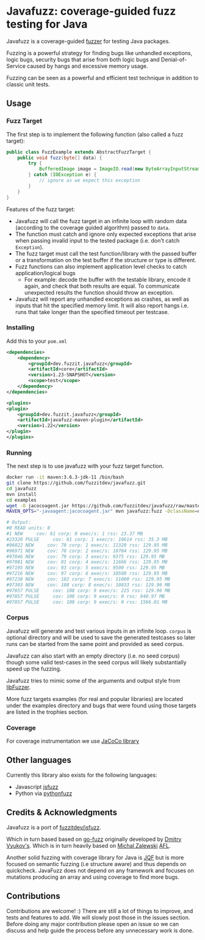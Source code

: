 # Javafuzz: coverage-guided fuzz testing for Java

Javafuzz is a coverage-guided [fuzzer](https://developer.mozilla.org/en-US/docs/Glossary/Fuzzing) 
for testing Java packages.

Fuzzing is a powerful strategy for finding bugs like unhandled exceptions, logic bugs,
security bugs that arise from both logic bugs and Denial-of-Service caused by hangs and excessive memory usage.

Fuzzing can be seen as a powerful and efficient test technique in addition to classic unit tests.


## Usage

### Fuzz Target

The first step is to implement the following function (also called a fuzz target):

```java
public class FuzzExample extends AbstractFuzzTarget {
    public void fuzz(byte[] data) {
        try {
            BufferedImage image = ImageIO.read(new ByteArrayInputStream(data));
        } catch (IOException e) {
            // ignore as we expect this exception
        }
    }
}
```

Features of the fuzz target:

* Javafuzz will call the fuzz target in an infinite loop with random data (according to the coverage guided algorithm) passed to `data`.
* The function must catch and ignore only expected exceptions that arise when passing invalid input to the tested package (i.e. don't catch `Exception`).
* The fuzz target must call the test function/library with the passed buffer or a transformation on the test buffer 
if the structure or type is different.
* Fuzz functions can also implement application level checks to catch application/logical bugs
  * For example: decode the buffer with the testable library, encode it again, and check that both results are equal.
  To communicate unexpected results the function should throw an exception.
* Javafuzz will report any unhandled exceptions as crashes, as well as inputs that hit the specified memory limit. It will also report hangs i.e. runs that take longer than the specified timeout per testcase.

### Installing

Add this to your `pom.xml`

```xml
<dependencies>
	<dependency>
		<groupId>dev.fuzzit.javafuzz</groupId>
		<artifactId>core</artifactId>
		<version>1.23-SNAPSHOT</version>
		<scope>test</scope>
	</dependency>
</dependencies>

<plugins>
<plugin>
	<groupId>dev.fuzzit.javafuzz</groupId>
	<artifactId>javafuzz-maven-plugin</artifactId>
	<version>1.22</version>
</plugin>
</plugins>
```

### Running

The next step is to use javafuzz with your fuzz target function.

```bash
docker run -it maven:3.6.3-jdk-11 /bin/bash
git clone https://github.com/fuzzitdev/javafuzz.git
cd javafuzz
mvn install
cd examples
wget -O jacocoagent.jar https://github.com/fuzzitdev/javafuzz/raw/master/javafuzz-maven-plugin/src/main/resources/jacocoagent-exp.jar
MAVEN_OPTS="-javaagent:jacocoagent.jar" mvn javafuzz:fuzz -DclassName=dev.fuzzit.javafuzz.examples.FuzzYaml
```

```bash
# Output:
#0 READ units: 0
#1 NEW     cov: 61 corp: 0 exec/s: 1 rss: 23.37 MB
#23320 PULSE     cov: 61 corp: 1 exec/s: 10614 rss: 35.3 MB
#96022 NEW     cov: 70 corp: 1 exec/s: 11320 rss: 129.95 MB
#96971 NEW     cov: 78 corp: 2 exec/s: 10784 rss: 129.95 MB
#97046 NEW     cov: 79 corp: 3 exec/s: 9375 rss: 129.95 MB
#97081 NEW     cov: 81 corp: 4 exec/s: 11666 rss: 129.95 MB
#97195 NEW     cov: 93 corp: 5 exec/s: 9500 rss: 129.95 MB
#97216 NEW     cov: 97 corp: 6 exec/s: 10500 rss: 129.95 MB
#97238 NEW     cov: 102 corp: 7 exec/s: 11000 rss: 129.95 MB
#97303 NEW     cov: 108 corp: 8 exec/s: 10833 rss: 129.96 MB
#97857 PULSE     cov: 108 corp: 9 exec/s: 225 rss: 129.96 MB
#97857 PULSE     cov: 108 corp: 9 exec/s: 0 rss: 940.97 MB
#97857 PULSE     cov: 108 corp: 9 exec/s: 0 rss: 1566.01 MB
```

### Corpus

Javafuzz will generate and test various inputs in an infinite loop.
`corpus` is optional directory and will be used to save the generated testcases so
later runs can be started from the same point and provided as seed corpus.

Javafuzz can also start with an empty directory (i.e. no seed corpus) though some
valid test-cases in the seed corpus will likely substantially speed up the fuzzing.  

Javafuzz tries to mimic some of the arguments and output style from [libFuzzer](https://llvm.org/docs/LibFuzzer.html).

More fuzz targets examples (for real and popular libraries) are located under the examples directory and
bugs that were found using those targets are listed in the trophies section.

### Coverage

For coverage instrumentation we use [JaCoCo library](https://github.com/jacoco/jacoco)


## Other languages

Currently this library also exists for the following languages:
* Javascript [jsfuzz](https://github.com/fuzzitdev/jsfuzz)
* Python via [pythonfuzz](https://github.com/fuzzitdev/pythonfuzz)

## Credits & Acknowledgments

Javafuzz is a port of [fuzzitdev/jsfuzz](https://github.com/fuzzitdev/jsfuzz).

Which in turn based based on [go-fuzz](https://github.com/dvyukov/go-fuzz) originally developed by [Dmitry Vyukov's](https://twitter.com/dvyukov).
Which is in turn heavily based on [Michal Zalewski](https://twitter.com/lcamtuf) [AFL](http://lcamtuf.coredump.cx/afl/).

Another solid fuzzing with coverage library for Java is [JQF](https://github.com/rohanpadhye/jqf) but is more
focused on semantic fuzzing (i.e structure aware) and thus depends on quickcheck. JavaFuzz does not 
depend on any framework and focuses on mutations producing an array and using coverage to find more bugs.

## Contributions

Contributions are welcome! :)
There are still a lot of things to improve, and tests and features to add.
We will slowly post those in the issues section.
Before doing any major contribution please open an issue so we can discuss
and help guide the process before any unnecessary work is done.
